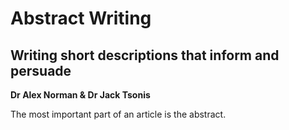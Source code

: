 # Abstract Writing  
## Writing short descriptions that inform and persuade

**Dr Alex Norman & Dr Jack Tsonis**

The most important part of an article is the abstract.
